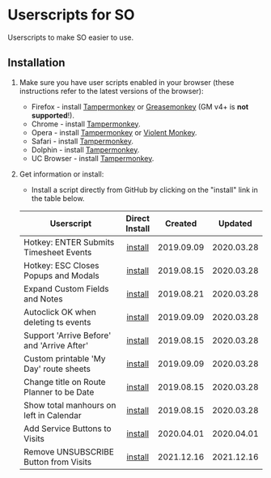 # Userscripts for SO

Userscripts to make SO easier to use.


## Installation

1. Make sure you have user scripts enabled in your browser (these instructions refer to the latest versions of the browser):

	* Firefox - install [Tampermonkey](https://tampermonkey.net/?ext=dhdg&browser=firefox) or [Greasemonkey](https://addons.mozilla.org/en-US/firefox/addon/greasemonkey/) (GM v4+ is **not supported**!).
	* Chrome - install [Tampermonkey](https://tampermonkey.net/?ext=dhdg&browser=chrome).
	* Opera - install [Tampermonkey](https://tampermonkey.net/?ext=dhdg&browser=opera) or [Violent Monkey](https://addons.opera.com/en/extensions/details/violent-monkey/).
	* Safari - install [Tampermonkey](https://tampermonkey.net/?ext=dhdg&browser=safari).
	* Dolphin - install [Tampermonkey](https://tampermonkey.net/?ext=dhdg&browser=dolphin).
	* UC Browser - install [Tampermonkey](https://tampermonkey.net/?ext=dhdg&browser=ucweb).

2. Get information or install:
	* Install a script directly from GitHub by clicking on the "install" link in the table below.
  
  
	| Userscript                                 |  Direct<br>Install | Created        | Updated    |
	|--------------------------------------------|:------------------:|:----------:|:----------:|
	| Hotkey: ENTER Submits Timesheet Events     | [install][ent-raw] | 2019.09.09 | 2020.03.28 |
	| Hotkey: ESC Closes Popups and Modals       | [install][esc-raw] | 2019.08.15 | 2020.03.28 |
	| Expand Custom Fields and Notes             | [install][exp-raw] | 2019.08.21 | 2020.03.28 |
	| Autoclick OK when deleting ts events       | [install][tsd-raw] | 2019.09.09 | 2020.03.28 |
	| Support 'Arrive Before' and 'Arrive After' | [install][arr-raw] | 2019.08.15 | 2020.03.28 |
	| Custom printable 'My Day' route sheets     | [install][myd-raw] | 2019.09.09 | 2020.03.28 |
	| Change title on Route Planner to be Date   | [install][tit-raw] | 2019.08.15 | 2020.03.28 |
	| Show total manhours on left in Calendar    | [install][tot-raw] | 2019.08.15 | 2020.03.28 |
	| Add Service Buttons to Visits              | [install][srv-raw] | 2020.04.01 | 2020.04.01 |
	| Remove UNSUBSCRIBE Button from Visits      | [install][uns-raw] | 2021.12.16 | 2021.12.16 |
	
[exp-raw]: https://raw.githubusercontent.com/oasislandscapes/sous/master/so-expand-collapsed-sections-by-default.user.js
[ent-raw]: https://raw.githubusercontent.com/oasislandscapes/sous/master/so-enter-submits-timesheet-event.user.js
[tsd-raw]: https://raw.githubusercontent.com/oasislandscapes/sous/master/so-timesheets-autodelete-event.user.js
[esc-raw]: https://raw.githubusercontent.com/oasislandscapes/sous/master/so-esc-closes-popups.user.js
[arr-raw]: https://raw.githubusercontent.com/oasislandscapes/sous/master/so-jobs-modify-header.user.js
[myd-raw]: https://raw.githubusercontent.com/oasislandscapes/sous/master/so-myday-show-printable-route.user.js
[tit-raw]: https://raw.githubusercontent.com/oasislandscapes/sous/master/so-routeplanner-change-title-to-date.user.js
[tot-raw]: https://raw.githubusercontent.com/oasislandscapes/sous/master/so-total-hours-on-left.user.js
[srv-raw]: https://raw.githubusercontent.com/oasislandscapes/sous/master/so-add-service-buttons.user.js
[uns-raw]: https://raw.githubusercontent.com/oasislandscapes/sous/master/so-remove-unsubscribe.user.js

